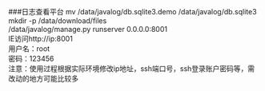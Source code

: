
###日志查看平台
mv /data/javalog/db.sqlite3.demo  /data/javalog/db.sqlite3<br>
mkdir -p /data/download/files<br>
/data/javalog/manage.py runserver 0.0.0.0:8001<br>
IE访问http://ip:8001<br>
用户名：root<br>
密码：123456<br>
注意：使用过程根据实际环境修改ip地址，ssh端口号，ssh登录账户密码等，需改动的地方可能比较多<br>
